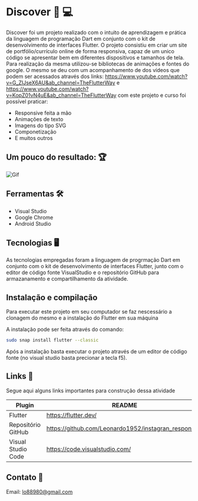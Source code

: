 # Discover :page_facing_up: :computer:

Discover foi um projeto realizado com o intuito de aprendizagem e prática da linguagem de programação Dart em conjunto com o kit de desenvolvimento de interfaces Flutter. O projeto consistiu em criar um site de portfólio/currículo online de forma responsiva, capaz de um unico código se apresentar bem em diferentes dispositivos e tamanhos de tela. Para realização da mesma utilizou-se bibliotecas de animações e fontes do google. O mesmo se deu com um acompanhamento de dos vídeos que podem ser acessados através dos links: https://www.youtube.com/watch?v=G_ZIJseX6AU&ab_channel=TheFlutterWay e https://www.youtube.com/watch?v=KopZ01vN4uE&ab_channel=TheFlutterWay com este projeto e curso foi possível praticar:

- Responsive feita a mão
- Animações de texto
- Imagens do tipo SVG
- Componetização
- E muitos outros


## Um pouco do resultado: :trophy:

![Gif](https://github.com/Leonardo1952/discover/blob/master/gif.gif)

## Ferramentas :hammer_and_wrench:	

- Visual Studio
- Google Chrome
- Android Studio


## Tecnologias :desktop_computer:

As tecnologias empregadas foram a linguagem de progrmação Dart em conjunto com o kit de desenvolvimento de interfaces Flutter, junto com o editor de código fonte VisualStudio e o repositório GitHub para armazanamento e compartilhamento da atividade.


## Instalação e compilação

Para executar este projeto em seu computador se faz nescessário a clonagem do mesmo e a instalação do Flutter em sua máquina

A instalação pode ser feita através do comando:

```bash
sudo snap install flutter --classic
```
Após a instalação basta executar o projeto através de um editor de código fonte (no visual studio basta precionar a tecla f5).


## Links :link:

Segue aqui alguns links importantes para construção dessa atividade

| Plugin | README |
| ------ | ------ |
| Flutter | https://flutter.dev/ |
| Repositório GitHub | https://github.com/Leonardo1952/instagran_responsive |
| Visual Studio Code | https://code.visualstudio.com/ |


## Contato :email:

Email: lo88980@gmail.com
